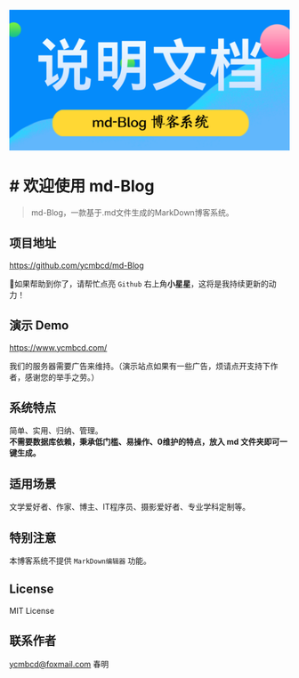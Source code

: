 ![welcome](./images/wiki.png)

# # 欢迎使用 md-Blog

> md-Blog，一款基于.md文件生成的MarkDown博客系统。

## 项目地址
https://github.com/ycmbcd/md-Blog

📣如果帮助到你了，请帮忙点亮 `Github` 右上角**小星星**，这将是我持续更新的动力！

## 演示 Demo
https://www.ycmbcd.com/

我们的服务器需要广告来维持。（演示站点如果有一些广告，烦请点开支持下作者，感谢您的举手之劳。）

## 系统特点
简单、实用、归纳、管理。<br>
**不需要数据库依赖，秉承低门槛、易操作、0维护的特点，放入 md 文件夹即可一键生成。**

## 适用场景
文学爱好者、作家、博主、IT程序员、摄影爱好者、专业学科定制等。

## 特别注意
本博客系统不提供 `MarkDown编辑器` 功能。

## License
MIT License

## 联系作者
ycmbcd@foxmail.com 春明